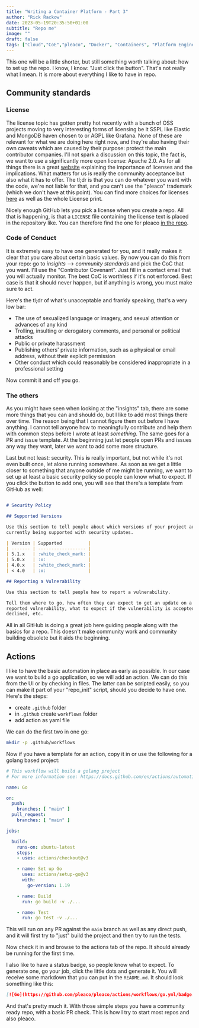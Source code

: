 ```yaml
---
title: "Writing a Container Platform - Part 3"
author: "Rick Rackow"
date: 2023-05-19T20:35:50+01:00
subtitle: "Repo me"
image: ""
draft: false
tags: ["Cloud","CoE","pleaco", "Docker", "Containers", "Platform Engineering"]
---
```


This one will be a little shorter, but still something worth talking about: how to set up the repo. I know, I know: "Just click the button". That's not really what I mean. It is more about everything I like to have in repo.


## Community standards

### License

The license topic has gotten pretty hot recently with a bunch of OSS projects moving to very interesting forms of licensing be it SSPL like Elastic and MongoDB haven chosen to or AGPL like Grafana. None of these are relevant for what we are doing here right now, and they're also having their own caveats which are caused by their purpose: protect the main contributor companies. I'll not spark a discussion on this topic, the fact is, we want to use a significantly more open license: Apache 2.0. As for all things there is a great [website](https://opensource.guide/legal/) explaining the importance of licenses and the implications. What matters for us is really the community acceptance but also what it has to offer. The tl;dr is that you can do whatever you want with the code, we're not liable for that, and you can't use the "pleaco" trademark (which we don't have at this point). You can find more choices for licenses [here](https://choosealicense.com/licenses/apache-2.0/) as well as the whole License print.

Nicely enough GitHub lets you pick a license when you create a repo. All that is happening, is that a `LICENSE` file containing the license text is placed in the repository like. You can therefore find the one for pleaco [in the repo](https://github.com/pleaco/pleaco/blob/main/LICENSE).

### Code of Conduct

It is extremely easy to have one generated for you, and it really makes it clear that you care about certain basic values. By now you can do this from your repo: go to _insights_ --> _community standards_ and pick the CoC that you want. I'll use the "Contributor Covenant". Just fill in a contact email that you will actually monitor. The best CoC is worthless if it's not enforced. Best case is that it should never happen, but if anything is wrong, you must make sure to act. 

Here's the tl;dr of what's unacceptable and frankly speaking, that's a very low bar:

* The use of sexualized language or imagery, and sexual attention or advances of any kind
* Trolling, insulting or derogatory comments, and personal or political attacks
* Public or private harassment
* Publishing others' private information, such as a physical or email address, without their explicit permission
* Other conduct which could reasonably be considered inappropriate in a professional setting


Now commit it and off you go.

### The others
As you might have seen when looking at the "insights" tab, there are some more things that you can and should do, but I like to add most things there over time. The reason being that I cannot figure them out before I have anything. I cannot tell anyone how to meaningfully contribute and help them with common steps before I wrote at least _something_. The same goes for a PR and issue template. At the beginning just let people open PRs and issues any way they want, later we want to add some more structure. 

Last but not least: security. This **is** really important, but not while it's not even built once, let alone running somewhere. As soon as we get a little closer to something that anyone outside of me might be running, we want to set up at least a basic security policy so people can know what to expect. If you click the button to add one, you will see that there's a template from GitHub as well:

```markdown

# Security Policy

## Supported Versions

Use this section to tell people about which versions of your project are
currently being supported with security updates.

| Version | Supported          |
| ------- | ------------------ |
| 5.1.x   | :white_check_mark: |
| 5.0.x   | :x:                |
| 4.0.x   | :white_check_mark: |
| < 4.0   | :x:                |

## Reporting a Vulnerability

Use this section to tell people how to report a vulnerability.

Tell them where to go, how often they can expect to get an update on a
reported vulnerability, what to expect if the vulnerability is accepted or
declined, etc.


```


All in all GitHub is doing a great job here guiding people along with the basics for a repo. This doesn't make community work and community building obsolete but it aids the beginning.


## Actions

I like to have the basic automation in place as early as possible. In our case we want to build a go application, so we will add an action. We can do this from the UI or by checking in files. The latter can be scripted easily, so you can make it part of your "repo_init" script, should you decide to have one. Here's the steps:

* create `.github` folder
* in `.github` create `workflows` folder
* add action as yaml file

We can do the first two in one go:

```bash
mkdir -p .github/workflows
```


Now if you have a template for an action, copy it in or use the following for a golang based project:


```yaml
# This workflow will build a golang project
# For more information see: https://docs.github.com/en/actions/automating-builds-and-tests/building-and-testing-go

name: Go

on:
  push:
    branches: [ "main" ]
  pull_request:
    branches: [ "main" ]

jobs:

  build:
    runs-on: ubuntu-latest
    steps:
    - uses: actions/checkout@v3

    - name: Set up Go
      uses: actions/setup-go@v3
      with:
        go-version: 1.19

    - name: Build
      run: go build -v ./...

    - name: Test
      run: go test -v ./...

```

This will run on any PR against the `main` branch as well as any direct push, and it will first try to "just" build the project and then try to run the tests.

Now check it in and browse to the actions tab of the repo. It should already be running for the first time.

I also like to have a status badge, so people know what to expect. To generate one, go your job, click the little dots and generate it. You will receive some markdown that you can put in the `README.md`. It should look something like this:


```markdown
[![Go](https://github.com/pleaco/pleaco/actions/workflows/go.yml/badge.svg)](https://github.com/pleaco/pleaco/actions/workflows/go.yml)
```


And that's pretty much it. With those simple steps you have a community ready repo, with a basic PR check. This is how I try to start most repos and also pleaco.
